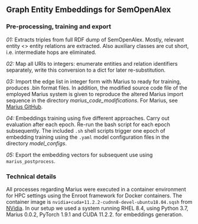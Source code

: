 ## Graph Entity Embeddings for SemOpenAlex

### Pre-processing, training and export

*01:* Extracts triples from full RDF dump of SemOpenAlex. Mostly, relevant entity <> entity relations are extracted. Also auxiliary classes are cut short, i.e. intermediate hops are eliminated.

*02:* Map all URIs to integers: enumerate entities and relation identifiers separately, write this conversion to a dict for later re-substitution.

*03:* Import the edge list in integer form with Marius to ready for training, produces .bin format files. In addition, the modified source code file of the employed Marius system is given to reproduce the altered Marius import sequence in the directory *marius_code_modifications*. For Marius, see [Marius GitHub](https://github.com/marius-team/marius).

*04:* Embeddings training using five different approaches. Carry out evaluation after each epoch. Re-run the bash script for each epoch subsequently. The included `.sh` shell scripts trigger one epoch of embedding training using the `.yaml` model configuration files in the directory *model_configs*.

*05:* Export the embedding vectors for subsequent use using `marius_postprocess`.


### Technical details

All processes regarding Marius were executed in a container environment for HPC settings using the Enroot framework for Docker containers. 
The container image is `nvidia+cuda+11.2.2-cudnn8-devel-ubuntu18.04.sqsh` from [NVidia](https://catalog.ngc.nvidia.com/containers).
In our setup we used a system running RHEL 8.4, using Python 3.7, Marius 0.0.2, PyTorch 1.9.1 and CUDA 11.2.2. for embeddings generation. 
